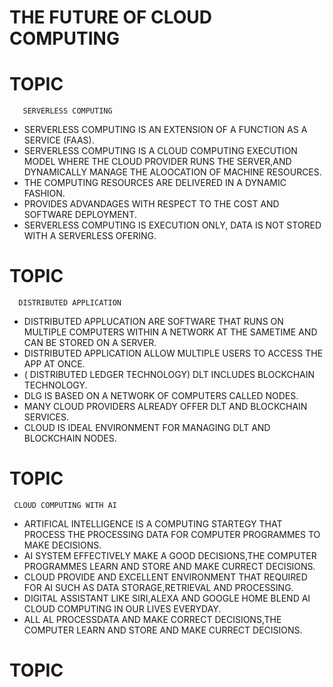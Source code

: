 # THE FUTURE OF CLOUD COMPUTING

# TOPIC 
       SERVERLESS COMPUTING
* SERVERLESS COMPUTING IS AN EXTENSION OF A FUNCTION AS A SERVICE (FAAS).
* SERVERLESS COMPUTING IS A CLOUD COMPUTING EXECUTION MODEL WHERE THE CLOUD PROVIDER RUNS THE SERVER,AND DYNAMICALLY MANAGE THE ALOOCATION OF MACHINE RESOURCES.
* THE COMPUTING RESOURCES ARE DELIVERED IN A DYNAMIC FASHION.
* PROVIDES ADVANDAGES WITH RESPECT TO THE COST AND SOFTWARE DEPLOYMENT.
* SERVERLESS COMPUTING IS EXECUTION ONLY, DATA IS NOT STORED WITH A SERVERLESS OFERING.
# TOPIC
      DISTRIBUTED APPLICATION
* DISTRIBUTED APPLUCATION ARE SOFTWARE THAT RUNS ON MULTIPLE COMPUTERS WITHIN A NETWORK AT THE SAMETIME AND CAN BE STORED ON A SERVER.
* DISTRIBUTED APPLICATION ALLOW MULTIPLE USERS TO ACCESS THE APP AT ONCE.
* ( DISTRIBUTED LEDGER TECHNOLOGY) DLT INCLUDES BLOCKCHAIN TECHNOLOGY.
* DLG IS BASED ON A NETWORK OF COMPUTERS CALLED NODES.
* MANY CLOUD PROVIDERS ALREADY OFFER DLT AND BLOCKCHAIN SERVICES.
* CLOUD IS IDEAL ENVIRONMENT FOR MANAGING DLT AND BLOCKCHAIN NODES.
# TOPIC 
     CLOUD COMPUTING WITH AI
* ARTIFICAL INTELLIGENCE IS A COMPUTING STARTEGY THAT PROCESS THE PROCESSING DATA FOR COMPUTER PROGRAMMES TO MAKE DECISIONS.
* AI SYSTEM EFFECTIVELY MAKE A GOOD DECISIONS,THE COMPUTER PROGRAMMES LEARN AND STORE AND MAKE CURRECT DECISIONS.
* CLOUD PROVIDE AND EXCELLENT ENVIRONMENT THAT REQUIRED FOR AI SUCH AS DATA STORAGE,RETRIEVAL AND PROCESSING.
* DIGITAL ASSISTANT LIKE SIRI,ALEXA AND GOOGLE HOME BLEND AI CLOUD COMPUTING IN OUR LIVES EVERYDAY.
* ALL AL PROCESSDATA AND MAKE CORRECT DECISIONS,THE COMPUTER LEARN AND STORE AND MAKE CURRECT DECISIONS.
# TOPIC
     
